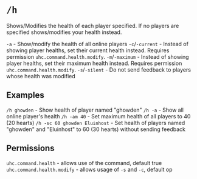 # `/h`

Shows/Modifies the health of each player specified. If no players are specified shows/modifies your health instead.

`-a` - Show/modify the health of all online players
`-c`/`-current` - Instead of showing player healths, set their current health instead. Requires permission `uhc.command.health.modify`.
`-m`/`-maximum` - Instead of showing player healths, set their maximum health instead. Requires permission `uhc.command.health.modify`.
`-s`/`-silent` - Do not send feedback to players whose health was modified

## Examples

`/h ghowden` - Show health of player named "ghowden"
`/h -a` - Show all online player's health
`/h -am 40` - Set maximum health of all players to 40 (20 hearts)
`/h -sc 60 ghowden Eluinhost` - Set health of players named "ghowden" and "Eluinhost" to 60 (30 hearts) without sending feedback

## Permissions

`uhc.command.health` - allows use of the command, default true  
`uhc.command.health.modify` - allows usage of `-s` and `-c`, default op
